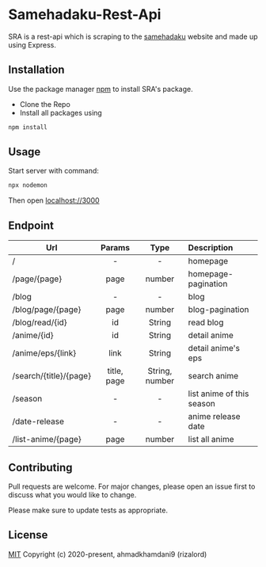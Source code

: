# Samehadaku-Rest-Api

SRA is a rest-api which is scraping to the [samehadaku](samehadaku.vip) website and made up using Express.

## Installation

Use the package manager [npm](https://npmjs.com/) to install SRA's package.

* Clone the Repo
* Install all packages using
```bash
npm install
```

## Usage

Start server with command:
```bash
npx nodemon
```
Then open [localhost://3000](localhost://3000)

## Endpoint

| Url        | Params           | Type | Description |
| ------------- |:-------------:| :-----:|  :-----|
| /      | - | - | homepage  
| /page/{page}    | page     |  number | homepage-pagination |
| /blog   | -     |  - | blog |
| /blog/page/{page}   | page     |  number | blog-pagination |
| /blog/read/{id}   | id     |  String | read blog |
| /anime/{id}   | id     |  String | detail anime |
| /anime/eps/{link}   | link     |  String | detail anime's eps |
| /search/{title}/{page}   | title, page     |  String, number | search anime |
| /season | -     |  - |list anime of this season|
| /date-release | -     |  - | anime release date |
| /list-anime/{page} | page     |  number | list all anime |



## Contributing
Pull requests are welcome. For major changes, please open an issue first to discuss what you would like to change.

Please make sure to update tests as appropriate.

## License
[MIT](https://choosealicense.com/licenses/mit/)
Copyright (c) 2020-present, ahmadkhamdani9 (rizalord)
